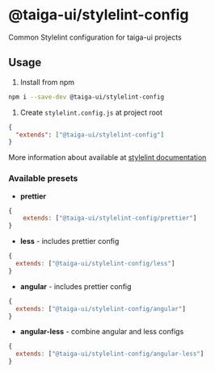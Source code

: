 # @taiga-ui/stylelint-config

Common Stylelint configuration for taiga-ui projects

## Usage

1. Install from npm

```bash
npm i --save-dev @taiga-ui/stylelint-config
```

1. Create `stylelint.config.js` at project root

```json
{
  "extends": ["@taiga-ui/stylelint-config"]
}
```

More information about available at
[stylelint documentation](https://github.com/stylelint/stylelint/blob/main/docs/user-guide/configure.md)

### Available presets

- **prettier**

```js
{
    extends: ["@taiga-ui/stylelint-config/prettier"]
}
```

- **less** - includes prettier config

```js
{
  extends: ["@taiga-ui/stylelint-config/less"]
}
```

- **angular** - includes prettier config

```js
{
  extends: ["@taiga-ui/stylelint-config/angular"]
}
```

- **angular-less** - combine angular and less configs

```js
{
  extends: ["@taiga-ui/stylelint-config/angular-less"]
}
```
